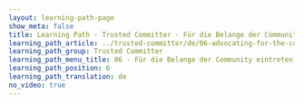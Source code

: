 ```yaml
---
layout: learning-path-page
show_meta: false
title: Learning Path - Trusted Committer - Für die Belange der Community eintreten
learning_path_article: ../trusted-committer/de/06-advocating-for-the-communitys-needs.asciidoc
learning_path_group: Trusted Committer
learning_path_menu_title: 06 - Für die Belange der Community eintreten
learning_path_position: 6
learning_path_translation: de
no_video: true
---
```

<!--- This file autogenerated from https://github.com/InnerSourceCommons/InnerSourceLearningPath/blob/master/scripts/generate_learning_path_markdown.js -->

